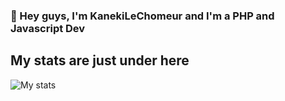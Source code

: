 ### 👋 Hey guys, I'm KanekiLeChomeur and I'm a PHP and Javascript Dev
## My stats are just under here

![My stats](https://github-readme-stats.vercel.app/api?username=KanekiLeChomeur&show_icons=true&count_private=true&hide_title=true)

<!--
**KanekiLeChomeur/KanekiLeChomeur** is a ✨ _special_ ✨ repository because its `README.md` (this file) appears on your GitHub profile.

Here are some ideas to get you started:

- 🔭 I’m currently working on ...
- 🌱 I’m currently learning ...
- 👯 I’m looking to collaborate on ...
- 🤔 I’m looking for help with ...
- 💬 Ask me about ...
- 📫 How to reach me: ...
- 😄 Pronouns: ...
- ⚡ Fun fact: ...
-->
